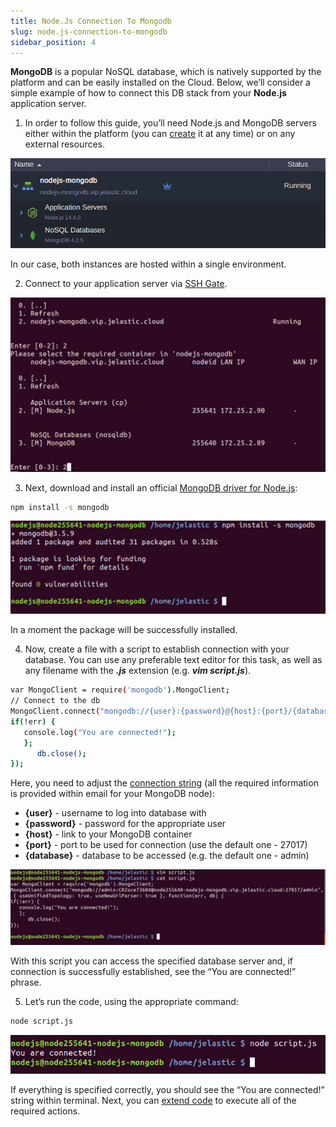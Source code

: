 ```yaml
---
title: Node.Js Connection To Mongodb
slug: node.js-connection-to-mongodb
sidebar_position: 4
---
```


<!-- ## Node.js Application Connection to MongoDB -->

**MongoDB** is a popular NoSQL database, which is natively supported by the platform and can be easily installed on the Cloud. Below, we’ll consider a simple example of how to connect this DB stack from your **Node.js** application server.

1. In order to follow this guide, you’ll need Node.js and MongoDB servers either within the platform (you can [create](/environment-management/setting-up-environment) it at any time) or on any external resources.

<div style={{
    display:'flex',
    justifyContent: 'center',
    margin: '0 0 1rem 0'
}}>

![Locale Dropdown](./img/NodejsConnectiontoMongoDB/01-mongodb-nodejs-environment.png)

</div>

In our case, both instances are hosted within a single environment.

2. Connect to your application server via [SSH Gate](/deployment-tools/ssh/ssh-overview#ssh-gate-overview).

<div style={{
    display:'flex',
    justifyContent: 'center',
    margin: '0 0 1rem 0'
}}>

![Locale Dropdown](./img/NodejsConnectiontoMongoDB/02-ssh-connection-to-nodejs.png)

</div>

3. Next, download and install an official [MongoDB driver for Node.js](https://github.com/mongodb/node-mongodb-native):

```bash
npm install -s mongodb
```

<div style={{
    display:'flex',
    justifyContent: 'center',
    margin: '0 0 1rem 0'
}}>

![Locale Dropdown](./img/NodejsConnectiontoMongoDB/03-install-mongodb-driver-for-nodejs.png)

</div>

In a moment the package will be successfully installed.

4. Now, create a file with a script to establish connection with your database. You can use any preferable text editor for this task, as well as any filename with the **_.js_** extension (e.g. **_vim script.js_**).

```bash
var MongoClient = require('mongodb').MongoClient;
// Connect to the db
MongoClient.connect("mongodb://{user}:{password}@{host}:{port}/{database}", { useUnifiedTopology: true, useNewUrlParser: true }, function(err, db) {
if(!err) {
   console.log("You are connected!");
   };
      db.close();
});
```

Here, you need to adjust the [connection string](https://www.mongodb.com/docs/manual/reference/connection-string/) (all the required information is provided within email for your MongoDB node):

- **{user}** - username to log into database with
- **{password}** - password for the appropriate user
- **{host}** - link to your MongoDB container
- **{port}** - port to be used for connection (use the default one - 27017)
- **{database}** - database to be accessed (e.g. the default one - admin)

<div style={{
    display:'flex',
    justifyContent: 'center',
    margin: '0 0 1rem 0'
}}>

![Locale Dropdown](./img/NodejsConnectiontoMongoDB/04-mongodb-connection-script.png)

</div>

With this script you can access the specified database server and, if connection is successfully established, see the “You are connected!” phrase.

5. Let’s run the code, using the appropriate command:

```bash
node script.js
```

<div style={{
    display:'flex',
    justifyContent: 'center',
    margin: '0 0 1rem 0'
}}>

![Locale Dropdown](./img/NodejsConnectiontoMongoDB/05-check-nodejs-connection-to-mongodb.png)

</div>

If everything is specified correctly, you should see the “You are connected!” string within terminal. Next, you can [extend code](http://mongodb.github.io/node-mongodb-native/2.2/api/) to execute all of the required actions.
